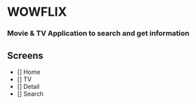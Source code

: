 # WOWFLIX

### Movie & TV Application to search and get information

## Screens

- [] Home
- [] TV
- [] Detail
- [] Search
